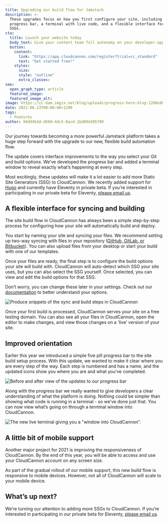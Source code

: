 ```yaml
---
title: Upgrading our build flow for Jamstack
description: >-
  These upgrades focus on how you first configure your site, including a
  progress bar, a terminal with live code, and a flexible interface for more
  SSGs. 
cta:
  title: Launch your website today
  body_text: Give your content team full autonomy on your developer-approved tech stack with CloudCannon.
  button:
    content: 
      link: "https://app.cloudcannon.com/register?trial=cc_standard"
      text: "Get started free!"
    styles:
      size:
      style: "outline"
      extra_classes:
seo:
  open_graph_type: article
  featured_image:
  featured_image_alt:
image: https://cc-dam.imgix.net/blog/uploads/progress-hero-blog-1200x800-3.png
date: 2021-06-23T00:00:00+1200
tags:
  - Features
author: 94d9454d-d560-4dc5-8acd-1bd804305709
---
```

Our journey towards becoming a more powerful Jamstack platform takes a huge step forward with the upgrade to our new, flexible build automation flow. 

The update covers interface improvements to the way you select your Git and build options. We’ve developed the progress bar and added a terminal window to reveal exactly what’s happening at every step. 

Most excitingly, these updates will make it a lot easier to add more Static Site Generators (SSG) to CloudCannon. We recently added support for [Hugo](https://cloudcannon.com/blog/hugo-support-in-cloudcannon/) and currently have Eleventy in private beta. If you’re interested in participating in our private beta for Eleventy, [please email us](https://cloudcannon.com/documentation/support/).  

## A flexible interface for syncing and building

The site build flow in CloudCannon has always been a simple step-by-step process for configuring how your site will automatically build and deploy.  

You start by naming your site and syncing your files. We recommend setting up two-way syncing with files in your repository ([GitHub, GitLab, or Bitbucket](https://cloudcannon.com/sync/)). You can also upload files from your desktop or start your build with one of our templates.   

Once your files are ready, the final step is to configure the build options your site will build with. CloudCannon will auto-detect which SSG your site uses, but you can also select the SSG yourself. Once selected, you can view and edit the build options for that SSG.

Don’t worry, you can change these later in your settings. Check out our [documentation](https://cloudcannon.com/documentation/build/setup/configuration/#configuration) to better understand your options.

![Produce snippets of the sync and build steps in CloudCannon](https://cc-dam.imgix.net/blog/uploads/sync-build-blog-1200x800.png "Produce snippets of the sync and build steps in CloudCannon")

Once your first build is processed, CloudCannon serves your site on a free testing domain. You can also see all your files in CloudCannon, open the editor to make changes, and view those changes on a 'live’ version of your site. 

## Improved orientation

Earlier this year we introduced a simple five pill progress bar to the site build setup process. With this update, we wanted to make it clear where you are every step of the way. Each step is numbered and has a name, and the updated icons show you where you are and what you’ve completed. 

![Before and after view of the updates to our progress bar](https://cc-dam.imgix.net/blog/uploads/progress-bar-blog-1200x800.png "Before and after view of the updates to our progress bar")

Along with the progress bar we really wanted to give developers a clear understanding of what the platform is doing. Nothing could be simpler than showing what code is running in a terminal - so we’ve done just that. You can now view what’s going on through a terminal window into CloudCannon.

![The new live terminal giving you a &quot;window into CloudCannon&quot;.](https://cc-dam.imgix.net/blog/uploads/terminal-blog-1200x800.png "The new live terminal giving you a &quot;window into CloudCannon&quot;.")

## A little bit of mobile support

Another major project for 2021 is improving the responsiveness of CloudCannon. By the end of this year, you will be able to access and use your CloudCannon account on any screen size.

As part of the gradual rollout of our mobile support, this new build flow is responsive to mobile devices. However, not all of CloudCannon will scale to your mobile device. 

## What’s up next?

We’re turning our attention to adding more SSGs to CloudCannon. If you’re interested in participating in our private beta for Eleventy, [please email us](https://cloudcannon.com/documentation/support/).

 
